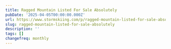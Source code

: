 ```yaml
---
title: Ragged Mountain Listed For Sale Absolutely
pubDate: '2025-04-05T00:00:00.000Z'
url: https://www.stormskiing.com/p/ragged-mountain-listed-for-sale-absolutely
slug: ragged-mountain-listed-for-sale-absolutely
description: ''
tags: []
changefreq: monthly
---
```


<!-- Add post content below -->
